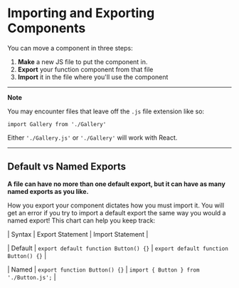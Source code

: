 # Importing and Exporting Components

You can move a component in three steps:

1. **Make** a new JS file to put the component in.
2. **Export** your function component from that file
3. **Import** it in the file where you'll use the component

---

**Note**

You may encounter files that leave off the `.js` file extension like so:

`import Gallery from './Gallery'`

Either `'./Gallery.js'` or `'./Gallery'` will work with React.

---

## Default vs Named Exports

**A file can have no more than one default export, but it can have as many named exports as you like.**

How you export your component dictates how you must import it. You will get
an error if you try to import a default export the same way you would a named
export! This chart can help you keep track:

| Syntax | Export Statement | Import Statement |

| Default | `export default function Button() {}` | `export default function Button() {}` |

| Named | `export function Button() {}` | `import { Button } from './Button.js';` |
